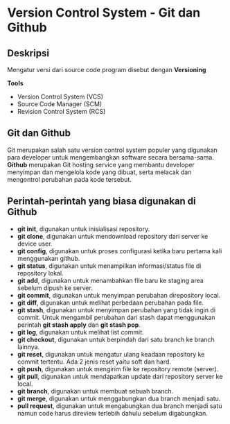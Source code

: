 # Version Control System - Git dan Github

## Deskripsi
Mengatur versi dari source code program disebut dengan **Versioning**  

**Tools**
- Version Control System (VCS)
- Source Code Manager (SCM)
- Revision Control System (RCS)

## Git dan Github
Git merupakan salah satu version control system populer yang digunakan para developer untuk mengembangkan software secara bersama-sama.  
**Github** merupakan Git hosting service yang membantu developer menyimpan dan mengelola kode yang dibuat, serta melacak dan mengontrol perubahan pada kode tersebut.


## Perintah-perintah yang biasa digunakan di Github
- **git init**, digunakan untuk inisialisasi repository.
- **git clone**, digunakan untuk mendownload repository dari server ke device user.
- **git config**, digunakan untuk proses configurasi ketika baru pertama kali menggunakan github.
- **git status**, digunakan untuk menampilkan informasi/status file di repository lokal.
- **git add**, digunakan untuk menambahkan file baru ke staging area sebelum dipush ke server.
- **git commit**, digunakan untuk menyimpan perubahan direpository local.
- **git diff**, digunakan untuk melihat perbedaan perubahan pada file.
- **git stash**, digunakan untuk menyimpan perubahan yang tidak ingin di commit. Untuk mengambil perubahan dari stash dapat menggunakan perintah **git stash apply** dan **git stash pop**.
- **git log**, digunakan untuk melihat list commit.
- **git checkout**, digunakan untuk berpindah dari satu branch ke branch lainnya.
- **git reset**, digunakan untuk mengatur ulang keadaan repository ke commit tertentu. Ada 2 jenis reset yaitu soft dan hard.
- **git push**, digunakan untuk mengirim file ke repository remote (server).
- **git pull**, digunakan untuk mendapatkan update dari repository server ke local.
- **git branch**, digunakan untuk membuat sebuah branch.
- **git merge**, digunakan untuk menggabungkan dua branch menjadi satu.
- **pull request**, digunakan untuk mengabungkan dua branch menjadi satu namun code harus direview terlebih dahulu sebelum digabungkan.